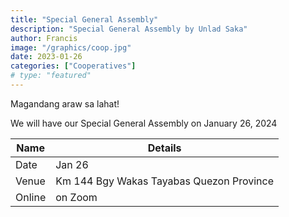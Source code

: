 ```yaml
---
title: "Special General Assembly"
description: "Special General Assembly by Unlad Saka"
author: Francis
image: "/graphics/coop.jpg"
date: 2023-01-26
categories: ["Cooperatives"]
# type: "featured"
---
```



Magandang araw sa lahat!

We will have our Special General Assembly on January 26, 2024

Name | Details
--- | ---
Date | Jan 26
Venue | Km 144 Bgy Wakas Tayabas Quezon Province
Online | on Zoom



